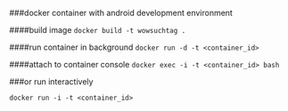 ###docker container with android development environment

####build image
``` docker build -t wowsuchtag . ```

####run container in background
``` docker run -d -t <container_id> ```

####attach to container console
``` docker exec -i -t <container_id> bash ```

###or run interactively

``` docker run -i -t <container_id> ```
